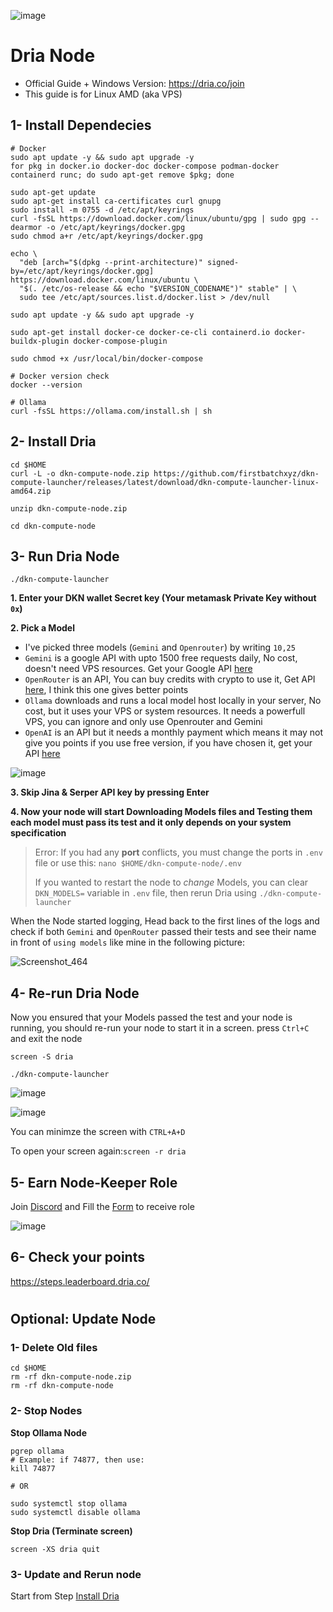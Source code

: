 ![image](https://github.com/user-attachments/assets/28d801d4-b863-4f55-af14-cdbcc65c10b4)

# Dria Node
* Official Guide + Windows Version: https://dria.co/join
* This guide is for Linux AMD (aka VPS)

## 1- Install Dependecies
```console
# Docker
sudo apt update -y && sudo apt upgrade -y
for pkg in docker.io docker-doc docker-compose podman-docker containerd runc; do sudo apt-get remove $pkg; done

sudo apt-get update
sudo apt-get install ca-certificates curl gnupg
sudo install -m 0755 -d /etc/apt/keyrings
curl -fsSL https://download.docker.com/linux/ubuntu/gpg | sudo gpg --dearmor -o /etc/apt/keyrings/docker.gpg
sudo chmod a+r /etc/apt/keyrings/docker.gpg

echo \
  "deb [arch="$(dpkg --print-architecture)" signed-by=/etc/apt/keyrings/docker.gpg] https://download.docker.com/linux/ubuntu \
  "$(. /etc/os-release && echo "$VERSION_CODENAME")" stable" | \
  sudo tee /etc/apt/sources.list.d/docker.list > /dev/null

sudo apt update -y && sudo apt upgrade -y

sudo apt-get install docker-ce docker-ce-cli containerd.io docker-buildx-plugin docker-compose-plugin

sudo chmod +x /usr/local/bin/docker-compose

# Docker version check
docker --version
```
```console
# Ollama
curl -fsSL https://ollama.com/install.sh | sh
```

## 2- Install Dria
```
cd $HOME
curl -L -o dkn-compute-node.zip https://github.com/firstbatchxyz/dkn-compute-launcher/releases/latest/download/dkn-compute-launcher-linux-amd64.zip
```
```
unzip dkn-compute-node.zip
```
```
cd dkn-compute-node
```

## 3- Run Dria Node
```
./dkn-compute-launcher
```
**1. Enter your DKN wallet Secret key (Your metamask Private Key without `0x`)**

**2. Pick a Model**
* I've picked three models (`Gemini` and `Openrouter`) by writing `10,25`
* `Gemini` is a google API with upto 1500 free requests daily, No cost, doesn't need VPS resources. Get your Google API [here](https://aistudio.google.com/app/apikey)
* `OpenRouter` is an API, You can buy credits with crypto to use it, Get API [here](https://openrouter.ai/settings/keys), I think this one gives better points
* `Ollama` downloads and runs a local model host locally in your server, No cost, but it uses your VPS or system resources. It needs a powerfull VPS, you can ignore and only use Openrouter and Gemini
* `OpenAI` is an API but it needs a monthly payment which means it may not give you points if you use free version, if you have chosen it, get your API [here](https://platform.openai.com/api-keys)

![image](https://github.com/user-attachments/assets/6f8bc7d5-f189-4562-819a-082a66ac476b)


**3. Skip Jina & Serper API key by pressing Enter**

**4. Now your node will start Downloading Models files and Testing them**
**each model must pass its test and it only depends on your system specification**

> Error: If you had any **port** conflicts, you must change the ports in `.env` file or use this: `nano $HOME/dkn-compute-node/.env`
> 
> If you wanted to restart the node to *change* Models, you can clear `DKN_MODELS=` variable in `.env` file, then rerun Dria using `./dkn-compute-launcher`

When the Node started logging, Head back to the first lines of the logs and check if both `Gemini` and `OpenRouter` passed their tests and see their name in front of `using models` like mine in the following picture:

![Screenshot_464](https://github.com/user-attachments/assets/c66e3e05-c9a1-4463-b25a-5f3f22a8ef92)


## 4- Re-run Dria Node
Now you ensured that your Models passed the test and your node is running, you should re-run your node to start it in a screen. press `Ctrl+C` and exit the node

```
screen -S dria
```
```
./dkn-compute-launcher
```

![image](https://github.com/user-attachments/assets/7ca9f116-50e5-4649-b924-ba4c37b7832c)

![image](https://github.com/user-attachments/assets/5582a204-c232-4f31-9c9f-d215cd0004f3)

You can minimze the screen with `CTRL+A+D`

To open your screen again:`screen -r dria`


## 5- Earn Node-Keeper Role
Join [Discord](https://discord.gg/dria) and Fill the [Form](https://docs.google.com/forms/d/e/1FAIpQLSeK090ejc4dg5x1ztb_yAOxGz5o1V8JUqDa-o3AwV1Lq7NpMA/viewform
) to receive role

![image](https://github.com/user-attachments/assets/4850511f-e9f7-4d5a-9270-2a2613439cc1)

## 6- Check your points
https://steps.leaderboard.dria.co/

#

## Optional: Update Node
### 1- Delete Old files
```
cd $HOME
rm -rf dkn-compute-node.zip
rm -rf dkn-compute-node
```

### 2- Stop Nodes
**Stop Ollama Node**
```console
pgrep ollama
# Example: if 74877, then use:
kill 74877

# OR

sudo systemctl stop ollama
sudo systemctl disable ollama
```

**Stop Dria (Terminate screen)**
```console
screen -XS dria quit
```

### 3- Update and Rerun node
Start from Step [Install Dria](https://github.com/0xmoei/Dria-Node/edit/main/README.md#install-dria)
